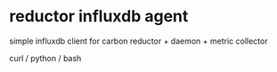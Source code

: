 # reductor influxdb agent

simple influxdb client for carbon reductor + daemon + metric collector

curl / python / bash

